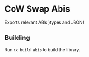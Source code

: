 # CoW Swap Abis

Exports relevant ABIs )types and JSON)

## Building

Run `nx build abis` to build the library.
